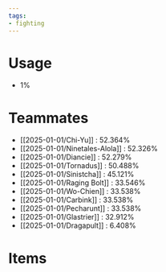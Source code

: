 ```yaml
---
tags:
- fighting
---
```

# Usage
- 1%
# Teammates
- [[2025-01-01/Chi-Yu]] : 52.364%
- [[2025-01-01/Ninetales-Alola]] : 52.326%
- [[2025-01-01/Diancie]] : 52.279%
- [[2025-01-01/Tornadus]] : 50.488%
- [[2025-01-01/Sinistcha]] : 45.121%
- [[2025-01-01/Raging Bolt]] : 33.546%
- [[2025-01-01/Wo-Chien]] : 33.538%
- [[2025-01-01/Carbink]] : 33.538%
- [[2025-01-01/Pecharunt]] : 33.538%
- [[2025-01-01/Glastrier]] : 32.912%
- [[2025-01-01/Dragapult]] : 6.408%
# Items